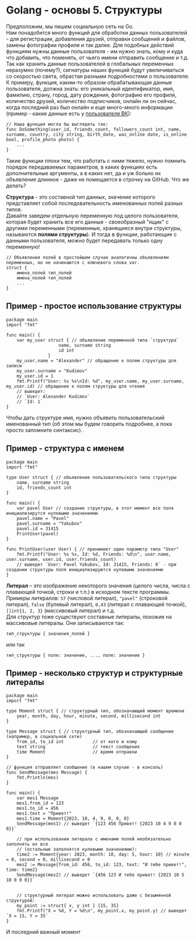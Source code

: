 # Golang - основы 5. Структуры
Предположим, мы пишем социальную сеть на Go.<br>
Нам понадобится много функций для обработки данных пользователей - для регистрации, добавления друзей,
отправки сообщений и файлов, замены фотографии профиля и так далее.
Для подобных действий функциям нужны данные пользователя - им нужно знать, кому и куда что добавить,
что поменять, от чьего имени отправить сообщение и т.д.<br> 
Так как хранить данные пользователей в глобальных переменных неразумно (почему?), сигнатуры наших функций будут увеличиваться
со скоростью света, обрастая разными подробностями о пользователе. 
К примеру, функция, каким-то образом обрабатывающая данные пользователя, должна знать: его уникальный идентификатор, имя, фамилию,
страну, город, дату рождения, фотографию его профиля, количество друзей, количество подписчиков, онлайн ли он сейчас,
когда последний раз был онлайн и еще много-много информации 
(пример - какие данные есть у [пользователя ВК](https://dev.vk.com/ru/reference/objects/user)):
```golang
// Наша функция могла бы выглядеть так:
func DoSomething(user_id, friends_count, followers_count int, name, surname, country, city string, birth_date, was_online date, is_online bool, profile_photo photo) {
    ...
}
```
Такие функции плохи тем, что работать с ними тяжело, нужно помнить порядок передаваемых параметров, в каких функциях есть
дополнительные аргументы, а в каких нет, да и уж больно их объявление длинное - даже не помещается в строчку на GitHub. Что же делать?

**Структура** - это составной тип данных, значение которого представляет собой последовательность именованных полей разных типов.<br>
Давайте заведем отдельную переменную под целого пользователя, которая будет хранить все его данные - своеобразный "ящик"
с другими переменными (переменные, хранящиеся внутри структуры, называются **полями структуры**). 
И тогда в функции, работающие с данными пользователя, можно будет передавать только одну переменную!

```golang
// Объявления полей в простейшем случае аналогичны объявлениям переменных, но не начинаются с ключевого слова var.
struct {
    имена_полей тип_полей
    имена_полей тип_полей
    ...
}
```
## Пример - простое использование структуры
```golang
package main
import "fmt"

func main() {
    var my_user struct { // объявление переменной типа `структура`
                    name, surname string
                    id int
                }
    my_user.name = "Alexander" // обращение к полям структуры для записи
    my_user.surname = "Kudimov"
    my_user.id = 1
    fmt.Printf("User: %s %s\nId: %d", my_user.name, my_user.surname, my_user.id) // обращение к полям структуры для чтения
    // выведет:
    // `User: Alexander Kudimov`
    // `Id: 1`
}
```
Чтобы дать структуре имя, нужно объявить пользовательский именованный тип 
(об этом мы будем говорить подробнее, а пока просто запомните синтаксис).
## Пример - структура с именем
```golang
package main
import "fmt"

type User struct { // объявление пользовательского типа структуры
    name, surname string
    id, friends_count int
}

func main() {
    var pavel User // создание структуры, в этот момент все поля инициализирутся нулевыми значениями
    pavel.name = "Pavel"
    pavel.surname = "Yakubov"
    pavel.id = 31415
    PrintUser(pavel)
}

func PrintUser(user User) { // принимает один параметр типа "User"
    fmt.Printf("User: %s %s, Id: %d, Friends: %d\n", user.name, user.surname, user.id, user.friends_count)
    // выведет `User: Pavel Yakubov, Id: 31415, Friends: 0` - при создании структуры поля инициализируются нулевыми значениями
}
```
**Литерал** – это изображение некоторого значения (целого числа, числа с плавающей точкой, строки и т.п.) в исходном тексте программы.
Примеры литералов: `57` (числовой литерал), `"pavel"` (строковой литерал), `false` (булевый литерал), 
`0,43` (литерал с плавающей точкой), `[]int{1, 2, 3}` (массивовый литерал) и т.д. <br>
Для структур тоже существуют составные литералы, похожие на массивовые литералы.
Они записываются так:
```golang
тип_структуры { значения_полей }
```
или так
```golang
тип_структуры { поле: значение, ..., поле: значение }
```
## Пример - несколько структур и структурные литералы
```golang
package main
import "fmt"

type Moment struct { // структурный тип, обозначающий момент времени
    year, month, day, hour, minute, second, millisecond int
}

type Message struct { // структурный тип, обозначающий сообщение (например, в социальной сети)
    from_id, to_id int           // от кого и кому
    text string                  // текст сообщения
    time Moment                  // время отправки
}

// функция отправляет сообщение (в нашем случае - в консоль)
func SendMessage(mes Message) {
    fmt.Println(mes)
}

func main() {
    var mes1 Message
    mes1.from_id = 123
    mes1.to_id = 456
    mes1.text = "Привет!"
    mes1.time = Moment{2023, 10, 4, 9, 0, 0, 0}
    SendMessage(mes1) // выведет `{123 456 Привет! {2023 10 4 9 0 0 0}}`

    // при использовании литерала с именами полей необязательно заполнять их все
    // (остальные заполнятся нулевыми значениями):
    time2 := Moment{year: 2023, month: 10, day: 5, hour: 10} // minute = 0, second = 0, millisecond = 0
    mes2 := Message{from_id: 456, to_id: 123, text: "И тебе привет!", time: time2}
    SendMessage(mes2) // выведет `{456 123 И тебе привет! {2023 10 5 10 0 0 0}}`


    // структурный литерал можно использовать даже с безымянной структурой:
    my_point := struct{ x, y int } {15, 35}
    fmt.Printf("X = %d, Y = %d\n", my_point.x, my_point.y) // выведет `X = 15, Y = 35`
}
```
И последний важный момент



